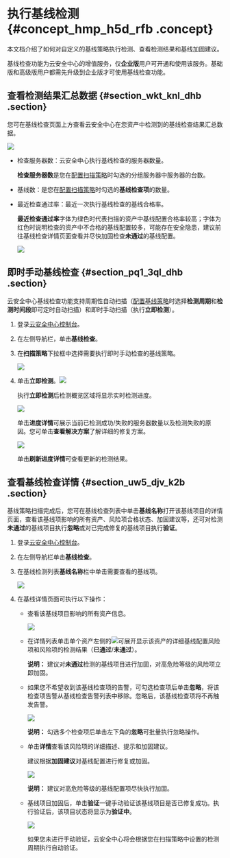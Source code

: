 # 执行基线检测 {#concept_hmp_h5d_rfb .concept}

本文档介绍了如何对自定义的基线策略执行检测、查看检测结果和基线加固建议。

基线检查功能为云安全中心的增值服务，仅**企业版**用户可开通和使用该服务。基础版和高级版用户都需先升级到企业版才可使用基线检查功能。

## 查看检测结果汇总数据 {#section_wkt_knl_dhb .section}

您可在基线检查页面上方查看云安全中心在您资产中检测到的基线检查结果汇总数据。

![](http://static-aliyun-doc.oss-cn-hangzhou.aliyuncs.com/assets/img/41682/155301445021603_zh-CN.png)

-   检查服务器数：云安全中心执行基线检查的服务器数量。

    **检查服务器数**是您在[配置扫描策略](cn.zh-CN/用户指南/基线检查/新增和配置基线检查策略.md#ul_xwj_qzk_dhb)时勾选的分组服务器中服务器的台数。

-   基线数：是您在[配置扫描策略](cn.zh-CN/用户指南/基线检查/新增和配置基线检查策略.md#ul_xwj_qzk_dhb)时勾选的**基线检查项**的数量。
-   最近检查通过率：最近一次执行基线检查的基线合格率。

    **最近检查通过率**字体为绿色时代表扫描的资产中基线配置合格率较高；字体为红色时说明检查的资产中不合格的基线配置较多，可能存在安全隐患，建议前往基线检查详情页面查看并尽快加固检查**未通过**的基线配置。

    ![](http://static-aliyun-doc.oss-cn-hangzhou.aliyuncs.com/assets/img/41682/155301445041096_zh-CN.png)


## 即时手动基线检查 {#section_pq1_3ql_dhb .section}

云安全中心基线检查功能支持周期性自动扫描（[配置基线策略](cn.zh-CN/用户指南/基线检查/新增和配置基线检查策略.md#ul_xwj_qzk_dhb)时选择**检测周期**和**检测时间段**即可定时自动扫描）和即时手动扫描（执行**立即检测**）。

1.  登录[云安全中心控制台](https://yundun.console.aliyun.com/?p=sas)。
2.  在左侧导航栏，单击**基线检查**。
3.  在**扫描策略**下拉框中选择需要执行即时手动检查的基线策略。

    ![](http://static-aliyun-doc.oss-cn-hangzhou.aliyuncs.com/assets/img/41682/155301445041095_zh-CN.png)

4.  单击**立即检测**。![](http://static-aliyun-doc.oss-cn-hangzhou.aliyuncs.com/assets/img/41682/155301445041092_zh-CN.png)

    执行**立即检测**后检测概览区域将显示实时检测进度。

    ![](http://static-aliyun-doc.oss-cn-hangzhou.aliyuncs.com/assets/img/41682/155301445041093_zh-CN.png)

    单击**进度详情**可展示当前已检测成功/失败的服务器数量以及检测失败的原因。您可单击**查看解决方案**了解详细的修复方案。

    ![](http://static-aliyun-doc.oss-cn-hangzhou.aliyuncs.com/assets/img/41682/155301445041094_zh-CN.png)

    单击**刷新进度详情**可查看更新的检测结果。


## 查看基线检查详情 {#section_uw5_djv_k2b .section}

基线策略扫描完成后，您可在基线检查列表中单击**基线名称**打开该基线项目的详情页面，查看该基线项影响的所有资产、风险项合格状态、加固建议等，还可对检测**未通过**的基线项目执行**忽略**或对已完成修复的基线项目执行**验证**。

1.  登录[云安全中心控制台](https://yundun.console.aliyun.com/?p=sas)。
2.  在左侧导航栏单击**基线检查**。
3.  在基线检测列表**基线名称**栏中单击需要查看的基线项。

    ![](http://static-aliyun-doc.oss-cn-hangzhou.aliyuncs.com/assets/img/41682/155301445041097_zh-CN.png)

4.  在基线详情页面可执行以下操作：
    -   查看该基线项目影响的所有资产信息。

        ![](http://static-aliyun-doc.oss-cn-hangzhou.aliyuncs.com/assets/img/41682/155301445141098_zh-CN.png)

    -   在详情列表单击单个资产左侧的![](http://static-aliyun-doc.oss-cn-hangzhou.aliyuncs.com/assets/img/41682/155301445141099_zh-CN.png)可展开显示该资产的详细基线配置风险项和风险项的检测结果（**已通过**/**未通过**）。

        **说明：** 建议对**未通过**检测的基线项目进行加固，对高危险等级的风险项立即加固。

    -   如果您不希望收到该基线检查项的告警，可勾选检查项后单击**忽略**，将该检查项告警从基线检查告警列表中移除。忽略后，该基线检查项将不再触发告警。

        ![](http://static-aliyun-doc.oss-cn-hangzhou.aliyuncs.com/assets/img/41682/155301445141100_zh-CN.png)

        **说明：** 勾选多个检查项后单击左下角的**忽略**可批量执行忽略操作。

    -   单击**详情**查看该风险项的详细描述、提示和加固建议。

        建议根据**加固建议**对基线配置进行修复或加固。

        ![](http://static-aliyun-doc.oss-cn-hangzhou.aliyuncs.com/assets/img/41682/155301445141101_zh-CN.png)

        **说明：** 建议对高危险等级的基线配置项尽快执行加固。

    -   基线项目加固后，单击**验证**一键手动验证该基线项目是否已修复成功。执行验证后，该项目状态将显示为**验证中**。

        ![](http://static-aliyun-doc.oss-cn-hangzhou.aliyuncs.com/assets/img/41682/155301445141102_zh-CN.png)

        如果您未进行手动验证，云安全中心将会根据您在扫描策略中设置的检测周期执行自动验证。


